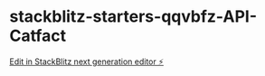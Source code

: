 # stackblitz-starters-qqvbfz-API-Catfact

[Edit in StackBlitz next generation editor ⚡️](https://stackblitz.com/~/github.com/isak123isak/stackblitz-starters-qqvbfz-API-Catfact)